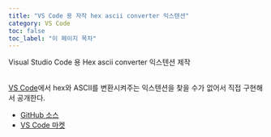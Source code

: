 ```yaml
---
title: "VS Code 용 자작 hex ascii converter 익스텐션"
category: VS Code
toc: false
toc_label: "이 페이지 목차"
---
```


Visual Studio Code 용 Hex ascii converter 익스텐션 제작  
<br>

[VS Code](https://code.visualstudio.com/)에서 hex와 ASCII를 변환시켜주는 익스텐션을 찾을 수가 없어서 직접 구현해서 공개한다.
- [GitHub 소스](https://github.com/yrpark99/hex-ascii-converter)
- [VS Code 마켓](https://marketplace.visualstudio.com/items?itemName=yrpark99.hex-ascii-converter)
